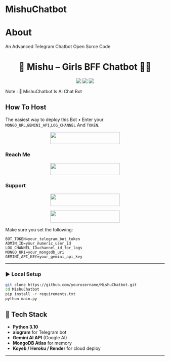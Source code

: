 # MishuChatbot
# About
An Advanced Telegram Chatbot Open Sorce Code

<h1 align="center">👧 Mishu – Girls BFF Chatbot 💬🤖</h1>
<p align="center">
  <img src="https://img.shields.io/badge/Python-3.10-blue?logo=python" />
  <img src="https://img.shields.io/badge/aiogram-Telegram%20Bot-blue?logo=telegram" />
  <img src="https://img.shields.io/badge/MongoDB-Database-green?logo=mongodb" />
</p>

Note : 📝 MishuChatbot Is Ai Chat Bot
## How To Host
The easiest way to deploy this Bot
• Enter your ```MONGO_URL```,```GEMINI_API```,```LOG_CHANNEL``` And ```TOKEN```.
<p align="center"><a href="https://heroku.com/deploy?template=https://github.com/ZainAssist/MishuChatbot"> <img src="https://img.shields.io/badge/Deploy%20To%20Heroku-black?style=for-the-badge&logo=heroku" width="220" height="38.45"/></a></p>
 
### Reach Me

<p align="center"><a href="https://t.me/MishuChatbot"> <img src="https://img.shields.io/badge/Telegram%20Bot-pink?style=for-the-badge" width="220" height="38.45"/></a></p>

### Support 

<p align="center"><a href="https://t.me/About_Zain"> <img src="https://img.shields.io/badge/About%20Zain%20Support-pink?style=for-the-badge" width="220" height="38.45"/></a></p>

<p align="center"><a href="https://t.me/About_Zain"> <img src="https://img.shields.io/badge/About%20Zain%20Channel-blue?style=for-the-badge" width="220" height="38.45"/></a></p>

Make sure you set the following:

```env
BOT_TOKEN=your_telegram_bot_token
ADMIN_ID=your_numeric_user_id
LOG_CHANNEL_ID=channel_id_for_logs
MONGO_URI=your_mongodb_uri
GEMINI_API_KEY=your_gemini_api_key
```

---

### ▶️ Local Setup

```bash
git clone https://github.com/yourusername/MishuChatbot.git
cd MishuChatbot
pip install -r requirements.txt
python main.py
```

## 🧠 Tech Stack

- **Python 3.10**
- **aiogram** for Telegram bot
- **Gemini AI API** (Google AI)
- **MongoDB Atlas** for memory
- **Koyeb / Heroku / Render** for cloud deploy

---
